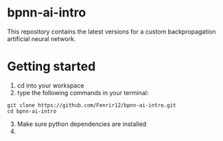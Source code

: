 # bpnn-ai-intro
This repository contains the latest versions for a custom backpropagation artificial neural network.

# Getting started
1. cd into your workspace
2. type the following commands in your terminal: 
```
git clone https://github.com/Fenrir12/bpnn-ai-intro.git 
cd bpnn-ai-intro
```
3. Make sure python dependencies are installed
4. 
